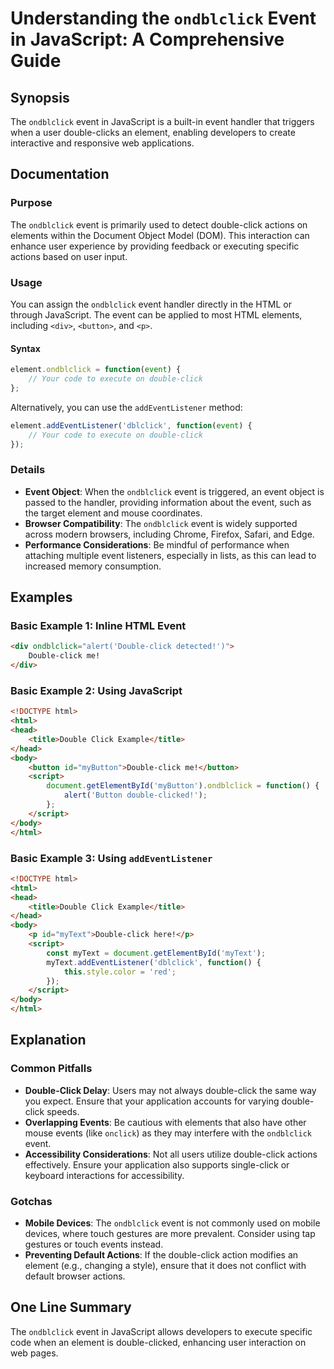 <!--
Meta Description: # Understanding the `ondblclick` Event in JavaScript: A Comprehensive Guide ## Synopsis The `ondblclick` event in JavaScript is a built-in event handl...
Meta Keywords: event, double, click, ondblclick, html
-->

# Understanding the `ondblclick` Event in JavaScript: A Comprehensive Guide

## Synopsis
The `ondblclick` event in JavaScript is a built-in event handler that triggers when a user double-clicks an element, enabling developers to create interactive and responsive web applications.

## Documentation

### Purpose
The `ondblclick` event is primarily used to detect double-click actions on elements within the Document Object Model (DOM). This interaction can enhance user experience by providing feedback or executing specific actions based on user input.

### Usage
You can assign the `ondblclick` event handler directly in the HTML or through JavaScript. The event can be applied to most HTML elements, including `<div>`, `<button>`, and `<p>`.

#### Syntax
```javascript
element.ondblclick = function(event) {
    // Your code to execute on double-click
};
```

Alternatively, you can use the `addEventListener` method:
```javascript
element.addEventListener('dblclick', function(event) {
    // Your code to execute on double-click
});
```

### Details
- **Event Object**: When the `ondblclick` event is triggered, an event object is passed to the handler, providing information about the event, such as the target element and mouse coordinates.
- **Browser Compatibility**: The `ondblclick` event is widely supported across modern browsers, including Chrome, Firefox, Safari, and Edge.
- **Performance Considerations**: Be mindful of performance when attaching multiple event listeners, especially in lists, as this can lead to increased memory consumption.

## Examples

### Basic Example 1: Inline HTML Event
```html
<div ondblclick="alert('Double-click detected!')">
    Double-click me!
</div>
```

### Basic Example 2: Using JavaScript
```html
<!DOCTYPE html>
<html>
<head>
    <title>Double Click Example</title>
</head>
<body>
    <button id="myButton">Double-click me!</button>
    <script>
        document.getElementById('myButton').ondblclick = function() {
            alert('Button double-clicked!');
        };
    </script>
</body>
</html>
```

### Basic Example 3: Using `addEventListener`
```html
<!DOCTYPE html>
<html>
<head>
    <title>Double Click Example</title>
</head>
<body>
    <p id="myText">Double-click here!</p>
    <script>
        const myText = document.getElementById('myText');
        myText.addEventListener('dblclick', function() {
            this.style.color = 'red';
        });
    </script>
</body>
</html>
```

## Explanation
### Common Pitfalls
- **Double-Click Delay**: Users may not always double-click the same way you expect. Ensure that your application accounts for varying double-click speeds.
- **Overlapping Events**: Be cautious with elements that also have other mouse events (like `onclick`) as they may interfere with the `ondblclick` event.
- **Accessibility Considerations**: Not all users utilize double-click actions effectively. Ensure your application also supports single-click or keyboard interactions for accessibility.

### Gotchas
- **Mobile Devices**: The `ondblclick` event is not commonly used on mobile devices, where touch gestures are more prevalent. Consider using tap gestures or touch events instead.
- **Preventing Default Actions**: If the double-click action modifies an element (e.g., changing a style), ensure that it does not conflict with default browser actions.

## One Line Summary
The `ondblclick` event in JavaScript allows developers to execute specific code when an element is double-clicked, enhancing user interaction on web pages.